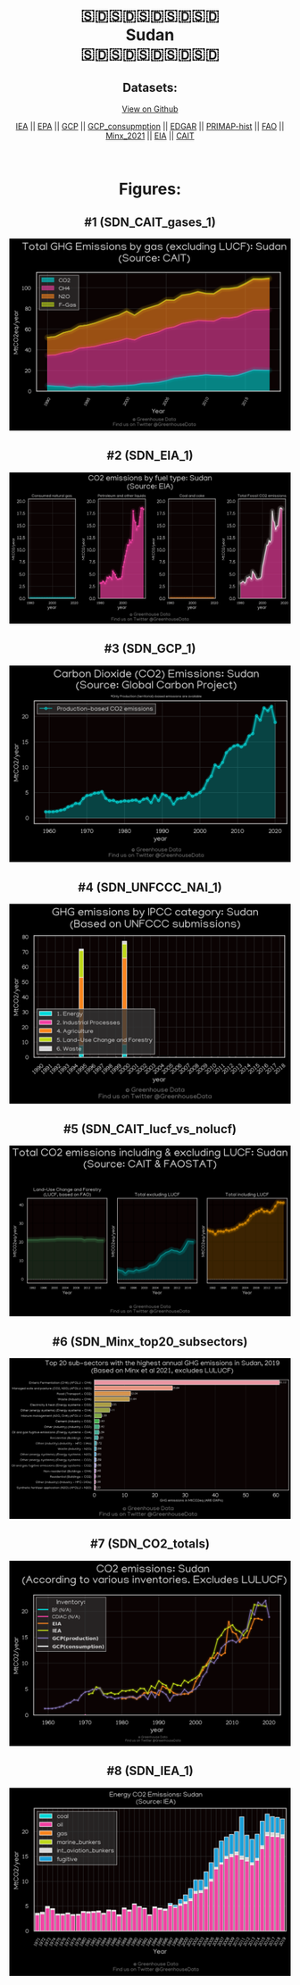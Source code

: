 
<center>
<h1 align="center">
🇸🇩🇸🇩🇸🇩🇸🇩🇸🇩
<br>
Sudan
<br>
🇸🇩🇸🇩🇸🇩🇸🇩🇸🇩
</h1>
<h2>Datasets:</h2>
<p><a href="https://github.com/dquintani/GreenhouseData/tree/master/country_data/SDN_Sudan/data">View on Github</a>
<br></p><p><a href="data/SDN_IEA.csv">IEA</a> || <a href="data/SDN_EPA.csv">EPA</a> || <a href="data/SDN_GCP.csv">GCP</a> || <a href="data/SDN_GCP_consupmption.csv">GCP_consupmption</a> || <a href="data/SDN_EDGAR.csv">EDGAR</a> || <a href="data/SDN_PRIMAP-hist.csv">PRIMAP-hist</a> || <a href="data/SDN_FAO.csv">FAO</a> || <a href="data/SDN_Minx_2021.csv">Minx_2021</a> || <a href="data/SDN_EIA.csv">EIA</a> || <a href="data/SDN_CAIT.csv">CAIT</a></p><p><br></p>
<h1>Figures:</h1><h2>#1 (SDN_CAIT_gases_1)</h2>
<p><img alt="" src="figures/SDN_CAIT_gases_1.png" /></p><h2>#2 (SDN_EIA_1)</h2>
<p><img alt="" src="figures/SDN_EIA_1.png" /></p><h2>#3 (SDN_GCP_1)</h2>
<p><img alt="" src="figures/SDN_GCP_1.png" /></p><h2>#4 (SDN_UNFCCC_NAI_1)</h2>
<p><img alt="" src="figures/SDN_UNFCCC_NAI_1.png" /></p><h2>#5 (SDN_CAIT_lucf_vs_nolucf)</h2>
<p><img alt="" src="figures/SDN_CAIT_lucf_vs_nolucf.png" /></p><h2>#6 (SDN_Minx_top20_subsectors)</h2>
<p><img alt="" src="figures/SDN_Minx_top20_subsectors.png" /></p><h2>#7 (SDN_CO2_totals)</h2>
<p><img alt="" src="figures/SDN_CO2_totals.png" /></p><h2>#8 (SDN_IEA_1)</h2>
<p><img alt="" src="figures/SDN_IEA_1.png" /></p>